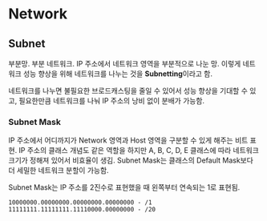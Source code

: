 # Network

## Subnet

부분망. 부분 네트워크. IP 주소에서 네트워크 영역을 부분적으로 나눈 망. 이렇게 네트워크 성능 향상을 위해 네트워크를 나누는 것을 **Subnetting**이라고 함.

네트워크를 나누면 불필요한 브로드캐스팅을 줄일 수 있어서 성능 향상을 기대할 수 있고, 필요한만큼 네트워크를 나눠 IP 주소의 낭비 없이 분배가 가능함.

### Subnet Mask

IP 주소에서 어디까지가 Network 영역과 Host 영역을 구분할 수 있게 해주는 비트 표현. IP 주소의 클래스 개념도 같은 역할을 하지만 A, B, C, D, E 클래스에 따라 네트워크 크기가 정해져 있어서 비효율이 생김. Subnet Mask는 클래스의 Default Mask보다 더 세밀한 네트워크 분할이 가능함.

Subnet Mask는 IP 주소를 2진수로 표현했을 때 왼쪽부터 연속되는 1로 표현됨.

```
10000000.00000000.00000000.00000000 - /1
11111111.11111111.11110000.00000000 - /20
```
